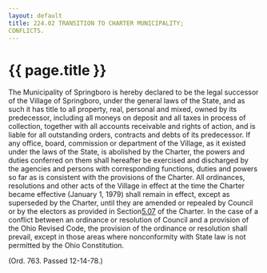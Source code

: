 ```yaml
---
layout: default 
title: 224.02 TRANSITION TO CHARTER MUNICIPALITY;
CONFLICTS.
---
```


{{ page.title }}
================

The Municipality of Springboro is hereby declared to be the legal
successor of the Village of Springboro, under the general laws of the
State, and as such it has title to all property, real, personal and
mixed, owned by its predecessor, including all moneys on deposit and all
taxes in process of collection, together with all accounts receivable
and rights of action, and is liable for all outstanding orders,
contracts and debts of its predecessor. If any office, board, commission
or department of the Village, as it existed under the laws of the State,
is abolished by the Charter, the powers and duties conferred on them
shall hereafter be exercised and discharged by the agencies and persons
with corresponding functions, duties and powers so far as is consistent
with the provisions of the Charter. All ordinances, resolutions and
other acts of the Village in effect at the time the Charter became
effective (January 1, 1979) shall remain in effect, except as superseded
by the Charter, until they are amended or repealed by Council or by the
electors as provided in Section[5.07](139e205d.html) of the Charter. In
the case of a conflict between an ordinance or resolution of Council and
a provision of the Ohio Revised Code, the provision of the ordinance or
resolution shall prevail, except in those areas where nonconformity with
State law is not permitted by the Ohio Constitution.

(Ord. 763. Passed 12-14-78.)
